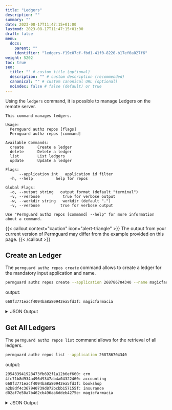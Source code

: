 ```yaml
---
title: "Ledgers"
description: ""
summary: ""
date: 2023-08-17T11:47:15+01:00
lastmod: 2023-08-17T11:47:15+01:00
draft: false
menu:
  docs:
    parent: ""
    identifier: "ledgers-f19c07cf-fbd1-41f0-8220-b17ef0a027f6"
weight: 5202
toc: true
seo:
  title: "" # custom title (optional)
  description: "" # custom description (recommended)
  canonical: "" # custom canonical URL (optional)
  noindex: false # false (default) or true
---
```

Using the `ledgers` command, it is possible to manage Ledgers on the remote server.

```text
This command manages ledgers.

Usage:
  Permguard authz repos [flags]
  Permguard authz repos [command]

Available Commands:
  create      Create a ledger
  delete      Delete a ledger
  list        List ledgers
  update      Update a ledger

Flags:
      --application int   application id filter
  -h, --help          help for repos

Global Flags:
  -o, --output string   output format (default "terminal")
  -v, --verbose          true for verbose output
  -w, --workdir string   workdir (default ".")
  -v, --verbose         true for verbose output

Use "Permguard authz repos [command] --help" for more information about a command.
```

{{< callout context="caution" icon="alert-triangle" >}}
The output from your current version of Permguard may differ from the example provided on this page.
{{< /callout >}}

## Create an Ledger

The `permguard authz repos create` command allows to create a ledger for the mandatory input application and name.

```bash
permguard authz repos create --application 268786704340 --name magicfarmacia
```

output:

```bash
668f3771eacf4094ba8a80942ea5fd3f: magicfarmacia
```

<details>
  <summary>
    JSON Output
  </summary>

```bash
permguard authz repos create --application 268786704340 --name magicfarmacia --output json
```

output:

```bash
{
  "ledgers": [
    {
      "ledger_id": "668f3771eacf4094ba8a80942ea5fd3f",
      "created_at": "2024-08-25T14:50:38.003Z",
      "updated_at": "2024-08-25T14:50:38.003Z",
      "application_id": 268786704340,
      "name": "magicfarmacia"
    }
  ]
}
```

</details>

## Get All Ledgers

The `permguard authz repos list` command allows for the retrieval of all ledgers.

```bash
permguard authz repos list --application 268786704340
```

output:

```bash
295433941928473fb692f1a12b6ef660: crm
4fc71b8d934a496d9347ab4a04322460: accounting
668f3771eacf4094ba8a80942ea5fd3f: bookshop
a2b8df4c367940739d872bcbb157155f: insurance
d02af7e50a7b462cb496aa6ddeb4275e: magicfarmacia
```

<details>
  <summary>
    JSON Output
  </summary>

```bash
permguard authz repos list --application 268786704340 --output json
```

output:

```bash
{
  "ledger": [
    {
      "ledger_id": "295433941928473fb692f1a12b6ef660",
      "created_at": "2024-08-25T14:50:30.248Z",
      "updated_at": "2024-08-25T14:50:30.248Z",
      "application_id": 268786704340,
      "name": "crm"
    },
    {
      "ledger_id": "4fc71b8d934a496d9347ab4a04322460",
      "created_at": "2024-08-25T14:50:26.999Z",
      "updated_at": "2024-08-25T14:50:26.999Z",
      "application_id": 268786704340,
      "name": "accounting"
    },
    {
      "ledger_id": "668f3771eacf4094ba8a80942ea5fd3f",
      "created_at": "2024-08-25T14:50:38.003Z",
      "updated_at": "2024-08-25T14:50:38.003Z",
      "application_id": 268786704340,
      "name": "bookshop"
    },
    {
      "ledger_id": "a2b8df4c367940739d872bcbb157155f",
      "created_at": "2024-08-25T14:50:33.046Z",
      "updated_at": "2024-08-25T14:50:33.046Z",
      "application_id": 268786704340,
      "name": "insurance"
    },
    {
      "ledger_id": "d02af7e50a7b462cb496aa6ddeb4275e",
      "created_at": "2024-08-25T14:50:13.705Z",
      "updated_at": "2024-08-25T14:50:13.705Z",
      "application_id": 268786704340,
      "name": "magicfarmacia"
    }
  ]
}
```

</details>
